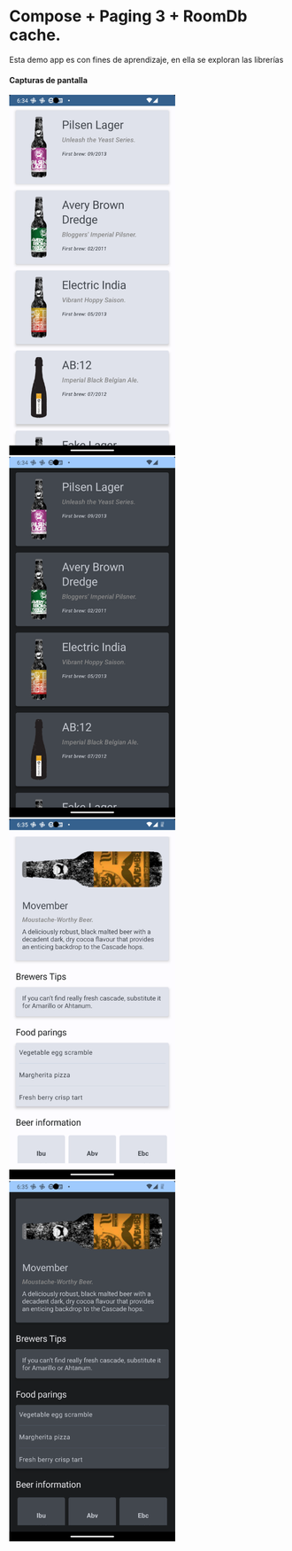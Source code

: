 # Compose + Paging 3 + RoomDb cache.
Esta demo app es con fines de aprendizaje, en ella se exploran las librerías

#### Capturas de pantalla
<p>
 <img src="https://raw.githubusercontent.com/mbove77/ComposePaging3Caching/master/screenshots/1.png" width="300" />
&nbsp; &nbsp; &nbsp; &nbsp;
 <img src="https://raw.githubusercontent.com/mbove77/ComposePaging3Caching/master/screenshots/2.png" width="300" />
 &nbsp; &nbsp; &nbsp; &nbsp;
 <img src="https://raw.githubusercontent.com/mbove77/ComposePaging3Caching/master/screenshots/3.png" width="300" />
  &nbsp; &nbsp; &nbsp; &nbsp;
 <img src="https://raw.githubusercontent.com/mbove77/ComposePaging3Caching/master/screenshots/4.png" width="300" />
</p>
